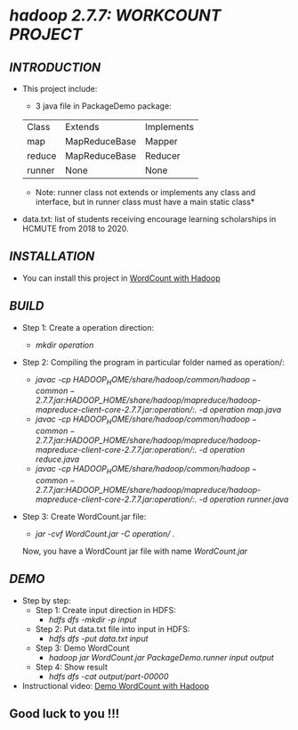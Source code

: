 # ***hadoop 2.7.7: WORKCOUNT PROJECT***

## ***INTRODUCTION***
* This project include:
    * 3 java file in PackageDemo package:
    <table>

    <tr>
        <td>Class</td>
        <td>Extends</td>
        <td>Implements</td>
    </tr>
    <tr>
        <td>map</td>
        <td>MapReduceBase</td>
        <td>Mapper</td>
    </tr>
    <tr>
        <td>reduce</td>
        <td>MapReduceBase</td>
        <td>Reducer</td>
    </tr>
    <tr>
        <td>runner</td>
        <td>None</td>
        <td>None</td>
    </tr>
   </table>
   
    * Note: runner class not extends or implements any class and interface, but in runner class must have a main static class*
  
 * data.txt: list of students receiving encourage learning scholarships in HCMUTE from 2018 to 2020.


## ***INSTALLATION***

* You can install this project in [WordCount with Hadoop](https://github.com/ThadaPhan/WordCount-with-Hadoop.git)

## ***BUILD***

* Step 1: Create a operation direction:
  * *mkdir operation*
* Step 2: Compiling the program in particular folder named as operation/:
  * *javac -cp $HADOOP_HOME/share/hadoop/common/hadoop-common-2.7.7.jar:$HADOOP_HOME/share/hadoop/mapreduce/hadoop-mapreduce-client-core-2.7.7.jar:operation/:. -d operation map.java*
  * *javac -cp $HADOOP_HOME/share/hadoop/common/hadoop-common-2.7.7.jar:$HADOOP_HOME/share/hadoop/mapreduce/hadoop-mapreduce-client-core-2.7.7.jar:operation/:. -d operation reduce.java*
  * *javac -cp $HADOOP_HOME/share/hadoop/common/hadoop-common-2.7.7.jar:$HADOOP_HOME/share/hadoop/mapreduce/hadoop-mapreduce-client-core-2.7.7.jar:operation/:. -d operation runner.java*
* Step 3: Create WordCount.jar file:
  * *jar -cvf WordCount.jar -C operation/ .*

  Now, you have a WordCount jar file with name *WordCount.jar*

## ***DEMO***

* Step by step:
  * Step 1: Create input direction in HDFS:
    * *hdfs dfs -mkdir -p input*
  * Step 2: Put data.txt file into input in HDFS:
    * *hdfs dfs -put data.txt input*
  * Step 3: Demo WordCount
    * *hadoop jar WordCount.jar PackageDemo.runner input output*
  * Step 4: Show result
    * *hdfs dfs -cat output/part-00000*
* Instructional video: [Demo WordCount with Hadoop](youtu.be/dN8gNwBmy34)
## Good luck to you !!!
